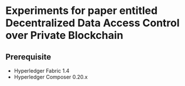 # Experiments for paper entitled Decentralized Data Access Control over Private Blockchain

## Prerequisite

- Hyperledger Fabric 1.4
- Hyperledger Composer 0.20.x
